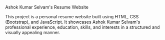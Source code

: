Ashok Kumar Selvam's Resume Website

This project is a personal resume website built using HTML, CSS (Bootstrap), and JavaScript. It showcases Ashok Kumar Selvam's professional experience, education, skills, and interests in a structured and visually appealing manner.
